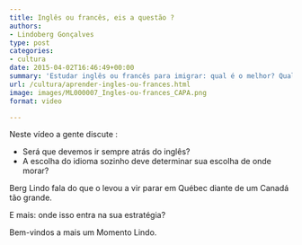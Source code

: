 ```yaml
---
title: Inglês ou francês, eis a questão ?
authors:
- Lindoberg Gonçalves
type: post
categories:
- cultura
date: 2015-04-02T16:46:49+00:00
summary: 'Estudar inglês ou francês para imigrar: qual é o melhor? Qual o mais prático? Qual o mais vantajoso?'
url: /cultura/aprender-ingles-ou-frances.html
image: images/ML000007_Ingles-ou-frances_CAPA.png
format: video

---
```

Neste vídeo a gente discute :

  * Será que devemos ir sempre atrás do inglês?
  * A escolha do idioma sozinho deve determinar sua escolha de onde morar?

Berg Lindo fala do que o levou a vir parar em Québec diante de um Canadá tão grande.

E mais: onde isso entra na sua estratégia?

Bem-vindos a mais um Momento Lindo.